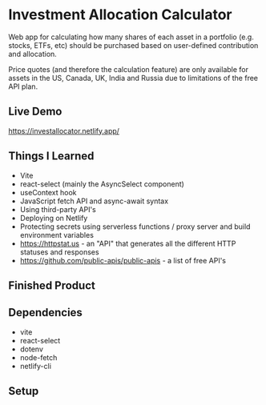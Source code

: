 # Investment Allocation Calculator
Web app for calculating how many shares of each asset in a portfolio (e.g. stocks, ETFs, etc) should be purchased based on user-defined contribution and allocation.  
  
Price quotes (and therefore the calculation feature) are only available for assets in the US, Canada, UK, India and Russia due to limitations of the free API plan.  
  
## Live Demo  
https://investallocator.netlify.app/  

## Things I Learned
* Vite
* react-select (mainly the AsyncSelect component)
* useContext hook
* JavaScript fetch API and async-await syntax
* Using third-party API's
* Deploying on Netlify
* Protecting secrets using serverless functions / proxy server and build environment variables
* https://httpstat.us - an "API" that generates all the different HTTP statuses and responses
* https://github.com/public-apis/public-apis - a list of free API's

## Finished Product  
## Dependencies
* vite
* react-select
* dotenv
* node-fetch
* netlify-cli  

## Setup
